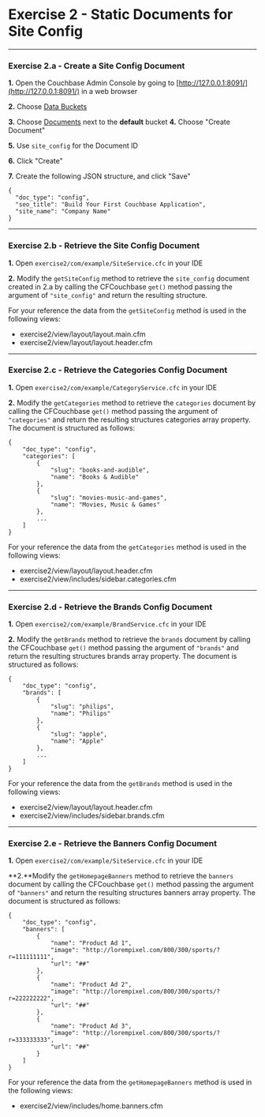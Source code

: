 # Exercise 2 - Static Documents for Site Config

---

### Exercise 2.a - Create a Site Config Document

**1\.** Open the Couchbase Admin Console by going to [http://127.0.0.1:8091/](http://127.0.0.1:8091/) in a web browser

**2\.** Choose [Data Buckets](http://127.0.0.1:8091/index.html#sec=buckets)

**3\.** Choose [Documents](http://127.0.0.1:8091/index.html#sec=documents&viewsBucket=default&documentsPageNumber=0&documentsFilter=inclusive_end%3Dfalse) next to the **default** bucket
**4\.** Choose "Create Document"

**5\.** Use `site_config` for the Document ID

**6\.** Click "Create"

**7\.** Create the following JSON structure, and click "Save"

```
{
  "doc_type": "config",
  "seo_title": "Build Your First Couchbase Application",
  "site_name": "Company Name"
}
```

---

### Exercise 2.b - Retrieve the Site Config Document

**1\.** Open `exercise2/com/example/SiteService.cfc` in your IDE

**2\.** Modify the `getSiteConfig` method to retrieve the `site_config` document created in 2.a by calling the CFCouchbase `get()` method passing the argument of `"site_config"` and return the resulting structure.

For your reference the data from the `getSiteConfig` method is used in the following views:

- exercise2/view/layout/layout.main.cfm
- exercise2/view/layout/layout.header.cfm

---

### Exercise 2.c - Retrieve the Categories Config Document

**1\.** Open `exercise2/com/example/CategoryService.cfc` in your IDE

**2\.** Modify the `getCategories` method to retrieve the `categories` document by calling the CFCouchbase `get()` method passing the argument of `"categories"` and return the resulting structures categories array property.  The document is structured as follows:

```
{
    "doc_type": "config",
    "categories": [
        {
            "slug": "books-and-audible",
            "name": "Books & Audible"
        },
        {
            "slug": "movies-music-and-games",
            "name": "Movies, Music & Games"
        },
        ...
    ]
}
```

For your reference the data from the `getCategories` method is used in the following views:

- exercise2/view/layout/layout.header.cfm
- exercise2/view/includes/sidebar.categories.cfm

---

### Exercise 2.d - Retrieve the Brands Config Document

**1\.** Open `exercise2/com/example/BrandService.cfc` in your IDE

**2\.** Modify the `getBrands` method to retrieve the `brands` document by calling the CFCouchbase `get()` method passing the argument of `"brands"` and return the resulting structures brands array property.  The document is structured as follows:

```
{
	"doc_type": "config",
	"brands": [
		{
			"slug": "philips",
			"name": "Philips"
		},
		{
			"slug": "apple",
			"name": "Apple"
		},
		...
	]
}
```

For your reference the data from the `getBrands` method is used in the following views:

- exercise2/view/layout/layout.header.cfm
- exercise2/view/includes/sidebar.brands.cfm

---

### Exercise 2.e - Retrieve the Banners Config Document

**1\.** Open `exercise2/com/example/SiteService.cfc` in your IDE

**2\.**Modify the `getHomepageBanners` method to retrieve the `banners` document by calling the CFCouchbase `get()` method passing the argument of `"banners"` and return the resulting structures banners array property.  The document is structured as follows:

```
{
	"doc_type": "config",
	"banners": [
		{
			"name": "Product Ad 1",
			"image": "http://lorempixel.com/800/300/sports/?r=111111111",
			"url": "##"
		},
		{
			"name": "Product Ad 2",
			"image": "http://lorempixel.com/800/300/sports/?r=222222222",
			"url": "##"
		},
		{
			"name": "Product Ad 3",
			"image": "http://lorempixel.com/800/300/sports/?r=333333333",
			"url": "##"
		}
	]
}
```

For your reference the data from the `getHomepageBanners` method is used in the following views:

- exercise2/view/includes/home.banners.cfm